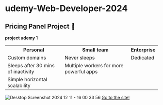 # udemy-Web-Developer-2024
## Pricing Panel Project :blue_heart:
**project udemy 1** 

<table>
    <tr>
        <th>Personal</th>
        <th>Small team</th>
        <th>Enterprise</th>
    </tr>
    <tr>
        <td>Custom domains</td>
        <td>Never sleeps</td>
        <td>Dedicated</td>
    </tr>
    <tr>
        <td>Sleeps after 30 mins of inactivity</td>
        <td>Multiple workers for more powerful apps</td>
    </tr>
    <tr>
        <td>Simple horizontal scalability</td>
    </tr>
</table>

![Desktop Screenshot 2024 12 11 - 16 00 33 56](https://github.com/user-attachments/assets/4eca8290-8067-43eb-8308-409702fa2c30)
[Go to the site! ](http://127.0.0.1:5500/Pricing%20Panel%20Project/index.html)
